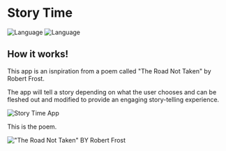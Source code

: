 # Story Time

![Language](https://img.shields.io/badge/Swift-5.0-orange.svg)
![Language](https://img.shields.io/badge/iOS-13.0-orange.svg)


## How it works!
<p>This app is an isnpiration from a poem called "The Road Not Taken" by Robert Frost. </p>
<p>The app will tell a story depending on what the user chooses and can be fleshed out and modified to provide an engaging story-telling experience.</p>

![Story Time App](https://user-images.githubusercontent.com/39883704/72671791-b0080680-3a1d-11ea-920c-663dbf3663bf.gif)

<p>This is the poem.</p>

!["The Road Not Taken" BY Robert Frost](https://user-images.githubusercontent.com/39883704/72671769-5dc6e580-3a1d-11ea-8406-c1b6679d924e.jpg)


